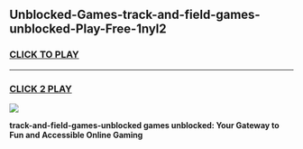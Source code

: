 
## Unblocked-Games-track-and-field-games-unblocked-Play-Free-1nyl2
<h3>
<a href="https://premium76.site?title=track-and-field-games-unblocked&ref=19M">CLICK TO PLAY</a></h3>
<hr>

<h3>
<a href="https://premium76.site?title=track-and-field-games-unblocked&ref=19M">CLICK 2 PLAY</a>
  
</h3>

<a href="https://premium76.site?title=track-and-field-games-unblocked&ref=19M"><img src="https://clearcache.store/games.png"></a>


**track-and-field-games-unblocked games unblocked: Your Gateway to Fun and Accessible Online Gaming**
